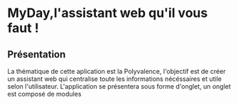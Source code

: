# MyDay,l'assistant web qu'il vous faut !

## Présentation

La thématique de cette aplication est la Polyvalence, l'objectif est de créer un assistant web qui centralise toute les informations nécéssaires et utile selon l'utilisateur.
L'application se présentera sous forme d'onglet, un onglet est composé de modules 


